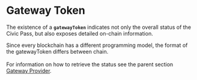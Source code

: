 # Gateway Token

The existence of a **`gatewayToken`** indicates not only the overall status of the Civic Pass, but also exposes detailed on-chain information.&#x20;

Since every blockchain has a different programming model, the format of the gatewayToken differs between chain.\
\
For information on how to retrieve the status see the parent section [Gateway Provider](../).

